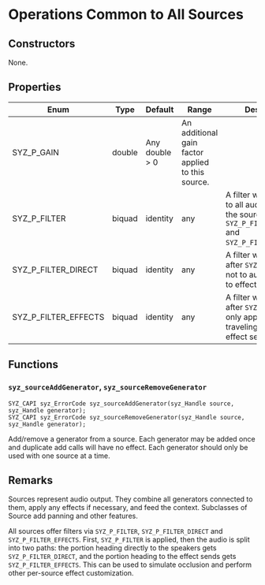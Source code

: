 # Operations Common to All Sources

## Constructors

None.

## Properties

Enum | Type | Default | Range | Description
--- | --- | --- | --- | ---
SYZ_P_GAIN | double | Any double > 0 | An additional gain factor applied to this source.
SYZ_P_FILTER | biquad | identity | any | A filter which applies to all audio leaving the source, before `SYZ_P_FILTER_DIRECT` and `SYZ_P_FILTER_EFFECTS`.
SYZ_P_FILTER_DIRECT | biquad | identity | any | A filter which applies after `SYZ_P_FILTER` but not to audio traveling to effect sends.
SYZ_P_FILTER_EFFECTS | biquad | identity | any | A filter which runs after `SYZ_P_FILTER` but only applies to audio traveling through effect sends.

## Functions

### `syz_sourceAddGenerator`, `syz_sourceRemoveGenerator`

```
SYZ_CAPI syz_ErrorCode syz_sourceAddGenerator(syz_Handle source, syz_Handle generator);
SYZ_CAPI syz_ErrorCode syz_sourceRemoveGenerator(syz_Handle source, syz_Handle generator);
```

Add/remove a generator from a source. Each generator may be added once and duplicate add calls will have no effect. Each generator should only be used with one source at a time.

## Remarks

Sources represent audio output.  They combine all generators connected to them, apply any effects if necessary, and feed the context. Subclasses of Source add panning and other features.


All sources offer filters via `SYZ_P_FILTER`, `SYZ_P_FILTER_DIRECT` and `SYZ_P_FILTER_EFFECTS`.
First, `SYZ_P_FILTER` is applied, then the audio is split into two paths: the portion heading directly to the speakers gets `SYZ_P_FILTER_DIRECT`, and the portion
heading to the effect sends gets `SYZ_P_FILTER_EFFECTS`.  This can be used to simulate occlusion and perform other per-source effect customization.
